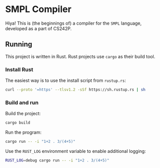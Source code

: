 # SMPL Compiler

Hiya! This is (the beginnings of) a compiler for the `SMPL` language, developed as a part of CS242P.

## Running

This project is written in Rust.
Rust projects use `cargo` as their build tool.

### Install Rust

The easiest way is to use the install script from `rustup.rs`:

```bash
curl --proto '=https' --tlsv1.2 -sSf https://sh.rustup.rs | sh
```

### Build and run

Build the project:

```bash
cargo build
```

Run the program:

```bash
cargo run -- -i "1+2 . 3/(4+5)"
```

Use the `RUST_LOG` environment variable to enable additional logging:

```bash
RUST_LOG=debug cargo run -- -i "1+2 . 3/(4+5)"
```